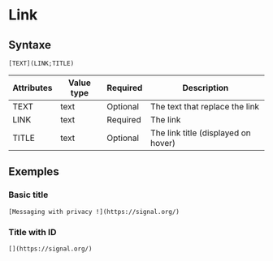 # Link

## Syntaxe

```
[TEXT](LINK;TITLE)
```

| Attributes | Value type | Required | Description                         |
| ---------- | ---------- | -------- | ----------------------------------- |
| TEXT       | text       | Optional | The text that replace the link      |
| LINK       | text       | Required | The link                            |
| TITLE      | text       | Optional | The link title (displayed on hover) |

## Exemples

### Basic title

```
[Messaging with privacy !](https://signal.org/)
```

### Title with ID

```
[](https://signal.org/)
```
